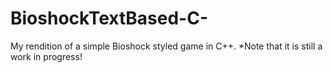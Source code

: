 # BioshockTextBased-C-
My rendition of a simple Bioshock styled game in C++. *Note that it is still a work in progress!
